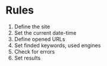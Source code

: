 # Rules

1. Define the site
2. Set the current date-time
3. Define opened URLs
4. Set finded keywords, used engines
5. Check for errors
6. Set results